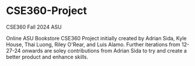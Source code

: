 # CSE360-Project
CSE360 Fall 2024 ASU

Online ASU Bookstore CSE360 Project initially created by Adrian Sida, Kyle House, Thai Luong, Riley O'Rear, and Luis Alamo.
Further iterations from 12-27-24 onwards are soley contributions from Adrian Sida to try and create a better product and enhance skills.
